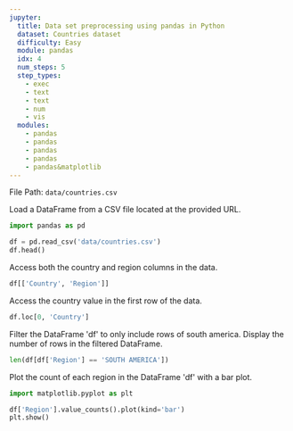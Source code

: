 ```yaml
---
jupyter:
  title: Data set preprocessing using pandas in Python
  dataset: Countries dataset
  difficulty: Easy
  module: pandas
  idx: 4
  num_steps: 5
  step_types:
    - exec
    - text
    - text
    - num
    - vis
  modules:
    - pandas
    - pandas
    - pandas
    - pandas
    - pandas&matplotlib
---
```


File Path: `data/countries.csv`

Load a DataFrame from a CSV file located at the provided URL.
```python
import pandas as pd 

df = pd.read_csv('data/countries.csv')
df.head()
```

Access both the country and region columns in the data.
```python
df[['Country', 'Region']]
```

Access the country value in the first row of the data. 
```python
df.loc[0, 'Country']
```

Filter the DataFrame 'df' to only include rows of south america. Display the number of rows in the filtered DataFrame.
```python
len(df[df['Region'] == 'SOUTH AMERICA'])
```

Plot the count of each region in the DataFrame 'df' with a bar plot. 
```python
import matplotlib.pyplot as plt

df['Region'].value_counts().plot(kind='bar')
plt.show()
```